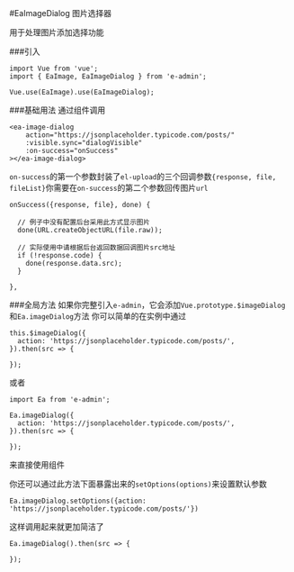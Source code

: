 #EaImageDialog 图片选择器 

用于处理图片添加选择功能

###引入
```
import Vue from 'vue';
import { EaImage, EaImageDialog } from 'e-admin';

Vue.use(EaImage).use(EaImageDialog);
```
###基础用法
通过组件调用
```
<ea-image-dialog
    action="https://jsonplaceholder.typicode.com/posts/"
    :visible.sync="dialogVisible"
    :on-success="onSuccess"
></ea-image-dialog>
```
`on-success`的第一个参数封装了`el-upload`的三个回调参数`{response, file, fileList}`你需要在`on-success`的第二个参数回传图片`url`
```
onSuccess({response, file}, done) {
  
  // 例子中没有配置后台采用此方式显示图片
  done(URL.createObjectURL(file.raw));
  
  // 实际使用中请根据后台返回数据回调图片src地址
  if (!response.code) {
    done(response.data.src);
  }
 
},
```
###全局方法
如果你完整引入`e-admin`，它会添加`Vue.prototype.$imageDialog`和`Ea.imageDialog`方法
你可以简单的在实例中通过
```
this.$imageDialog({
  action: 'https://jsonplaceholder.typicode.com/posts/',
}).then(src => {

});
```
或者
```
import Ea from 'e-admin';

Ea.imageDialog({
  action: 'https://jsonplaceholder.typicode.com/posts/',
}).then(src => {

});
```
来直接使用组件

你还可以通过此方法下面暴露出来的`setOptions(options)`来设置默认参数
```
Ea.imageDialog.setOptions({action: 'https://jsonplaceholder.typicode.com/posts/'})
```
这样调用起来就更加简洁了
```
Ea.imageDialog().then(src => {

});
```
<slot></slot>

<slot name="table"></slot>
